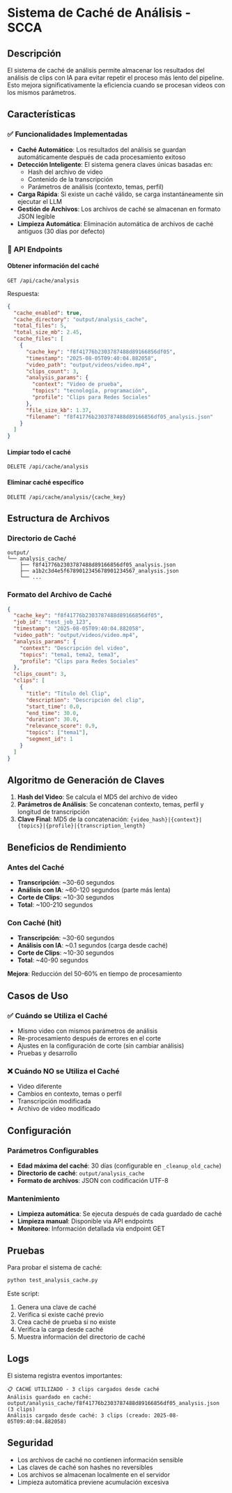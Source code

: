 # Sistema de Caché de Análisis - SCCA

## Descripción

El sistema de caché de análisis permite almacenar los resultados del análisis de clips con IA para evitar repetir el proceso más lento del pipeline. Esto mejora significativamente la eficiencia cuando se procesan videos con los mismos parámetros.

## Características

### ✅ Funcionalidades Implementadas

- **Caché Automático**: Los resultados del análisis se guardan automáticamente después de cada procesamiento exitoso
- **Detección Inteligente**: El sistema genera claves únicas basadas en:
  - Hash del archivo de video
  - Contenido de la transcripción
  - Parámetros de análisis (contexto, temas, perfil)
- **Carga Rápida**: Si existe un caché válido, se carga instantáneamente sin ejecutar el LLM
- **Gestión de Archivos**: Los archivos de caché se almacenan en formato JSON legible
- **Limpieza Automática**: Eliminación automática de archivos de caché antiguos (30 días por defecto)

### 🔧 API Endpoints

#### Obtener información del caché
```http
GET /api/cache/analysis
```

Respuesta:
```json
{
  "cache_enabled": true,
  "cache_directory": "output/analysis_cache",
  "total_files": 5,
  "total_size_mb": 2.45,
  "cache_files": [
    {
      "cache_key": "f8f41776b2303787488d89166856df05",
      "timestamp": "2025-08-05T09:40:04.882058",
      "video_path": "output/videos/video.mp4",
      "clips_count": 3,
      "analysis_params": {
        "context": "Video de prueba",
        "topics": "tecnología, programación",
        "profile": "Clips para Redes Sociales"
      },
      "file_size_kb": 1.37,
      "filename": "f8f41776b2303787488d89166856df05_analysis.json"
    }
  ]
}
```

#### Limpiar todo el caché
```http
DELETE /api/cache/analysis
```

#### Eliminar caché específico
```http
DELETE /api/cache/analysis/{cache_key}
```

## Estructura de Archivos

### Directorio de Caché
```
output/
└── analysis_cache/
    ├── f8f41776b2303787488d89166856df05_analysis.json
    ├── a1b2c3d4e5f6789012345678901234567_analysis.json
    └── ...
```

### Formato del Archivo de Caché
```json
{
  "cache_key": "f8f41776b2303787488d89166856df05",
  "job_id": "test_job_123",
  "timestamp": "2025-08-05T09:40:04.882058",
  "video_path": "output/videos/video.mp4",
  "analysis_params": {
    "context": "Descripción del video",
    "topics": "tema1, tema2, tema3",
    "profile": "Clips para Redes Sociales"
  },
  "clips_count": 3,
  "clips": [
    {
      "title": "Título del Clip",
      "description": "Descripción del clip",
      "start_time": 0.0,
      "end_time": 30.0,
      "duration": 30.0,
      "relevance_score": 0.9,
      "topics": ["tema1"],
      "segment_id": 1
    }
  ]
}
```

## Algoritmo de Generación de Claves

1. **Hash del Video**: Se calcula el MD5 del archivo de video
2. **Parámetros de Análisis**: Se concatenan contexto, temas, perfil y longitud de transcripción
3. **Clave Final**: MD5 de la concatenación: `{video_hash}|{context}|{topics}|{profile}|{transcription_length}`

## Beneficios de Rendimiento

### Antes del Caché
- **Transcripción**: ~30-60 segundos
- **Análisis con IA**: ~60-120 segundos (parte más lenta)
- **Corte de Clips**: ~10-30 segundos
- **Total**: ~100-210 segundos

### Con Caché (hit)
- **Transcripción**: ~30-60 segundos
- **Análisis con IA**: ~0.1 segundos (carga desde caché)
- **Corte de Clips**: ~10-30 segundos
- **Total**: ~40-90 segundos

**Mejora**: Reducción del 50-60% en tiempo de procesamiento

## Casos de Uso

### ✅ Cuándo se Utiliza el Caché
- Mismo video con mismos parámetros de análisis
- Re-procesamiento después de errores en el corte
- Ajustes en la configuración de corte (sin cambiar análisis)
- Pruebas y desarrollo

### ❌ Cuándo NO se Utiliza el Caché
- Video diferente
- Cambios en contexto, temas o perfil
- Transcripción modificada
- Archivo de video modificado

## Configuración

### Parámetros Configurables
- **Edad máxima del caché**: 30 días (configurable en `_cleanup_old_cache`)
- **Directorio de caché**: `output/analysis_cache`
- **Formato de archivos**: JSON con codificación UTF-8

### Mantenimiento
- **Limpieza automática**: Se ejecuta después de cada guardado de caché
- **Limpieza manual**: Disponible via API endpoints
- **Monitoreo**: Información detallada via endpoint GET

## Pruebas

Para probar el sistema de caché:

```bash
python test_analysis_cache.py
```

Este script:
1. Genera una clave de caché
2. Verifica si existe caché previo
3. Crea caché de prueba si no existe
4. Verifica la carga desde caché
5. Muestra información del directorio de caché

## Logs

El sistema registra eventos importantes:

```
📋 CACHÉ UTILIZADO - 3 clips cargados desde caché
Análisis guardado en caché: output/analysis_cache/f8f41776b2303787488d89166856df05_analysis.json (3 clips)
Análisis cargado desde caché: 3 clips (creado: 2025-08-05T09:40:04.882058)
```

## Seguridad

- Los archivos de caché no contienen información sensible
- Las claves de caché son hashes no reversibles
- Los archivos se almacenan localmente en el servidor
- Limpieza automática previene acumulación excesiva